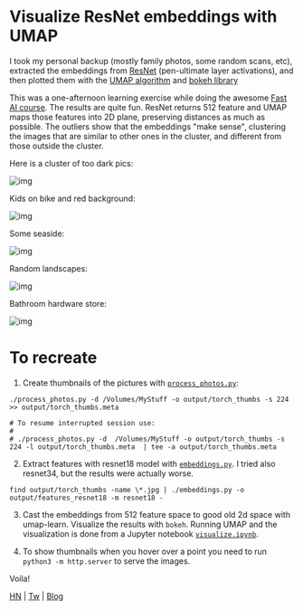 # Visualize ResNet embeddings with UMAP

I took my personal backup (mostly family photos, some random scans, etc), extracted the embeddings from [ResNet][ref_resnet] (pen-ultimate layer activations), and then plotted them with the [UMAP algorithm][ref_umap] and [bokeh library][ref_bokeh]

This was a one-afternoon learning exercise while doing the awesome [Fast AI course][ref_fastai]. The results are quite fun. ResNet returns 512 feature and UMAP maps those features into 2D plane, preserving distances as much as possible. The outliers show that the embeddings "make sense", clustering the images that are similar to other ones in the cluster, and different from those outside the cluster.

[ref_resnet]:https://pytorch.org/vision/main/models/generated/torchvision.models.resnet18.html
[ref_umap]:https://umap-learn.readthedocs.io/en/latest/basic_usage.html
[ref_bokeh]:https://bokeh.org/
[ref_fastai]:https://course.fast.ai/

Here is a cluster of too dark pics:

![img](gifs/emb-1.gif)

Kids on bike and red background:

![img](gifs/emb-2.gif)

Some seaside:

![img](gifs/emb-3.gif)

Random landscapes:

![img](gifs/emb-4.gif)

Bathroom hardware store:

![img](gifs/emb-5.gif)

# To recreate

1. Create thumbnails of the pictures with [`process_photos.py`](process_photos.py):

```
./process_photos.py -d /Volumes/MyStuff -o output/torch_thumbs -s 224 >> output/torch_thumbs.meta

# To resume interrupted session use:
#
# ./process_photos.py -d  /Volumes/MyStuff -o output/torch_thumbs -s 224 -l output/torch_thumbs.meta  | tee -a output/torch_thumbs.meta
```

2. Extract features with resnet18 model with [`embeddings.py`](embeddings.py). I tried also resnet34, but the results were actually worse.

```
find output/torch_thumbs -name \*.jpg | ./embeddings.py -o  output/features_resnet18 -m resnet18 -
```

3. Cast the embeddings from 512 feature space to good old 2d space with umap-learn.  Visualize the results with `bokeh`.  Running UMAP and the visualization is done from a Jupyter notebook [`visualize.ipynb`](visualize.ipynb).

4. To show thumbnails when you hover over a point you need to run `python3 -m http.server` to serve the images.

Voila!

[HN](https://news.ycombinator.com/item?id=34670553) | [Tw](https://twitter.com/JakubMikians/status/1622367716425228288) | [Blog](https://jakub-m.github.io/2023/02/05/umap.html)
